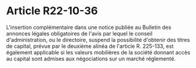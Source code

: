 # Article R22-10-36

<p>L'insertion complémentaire dans une notice publiée au Bulletin des annonces légales obligatoires de l'avis par lequel le conseil d'administration, ou le directoire, suspend la possibilité d'obtenir des titres de capital, prévue par le deuxième alinéa de l'article R. 225-133, est également applicable si les valeurs mobilières de la société donnant accès au capital sont admises aux négociations sur un marché réglementé.</p>